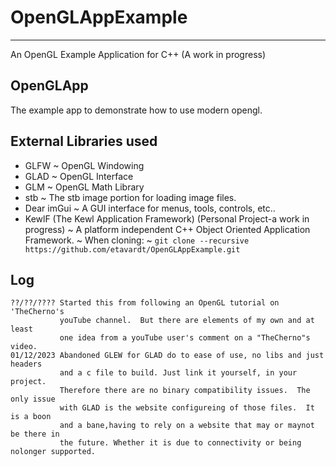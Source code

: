 # OpenGLAppExample
---
An OpenGL Example Application for C++ (A work in progress)

## OpenGLApp
The example app to demonstrate how to use modern opengl.

## External Libraries used
- GLFW
    ~ OpenGL Windowing
- GLAD
    ~ OpenGL Interface
- GLM
    ~ OpenGL Math Library
- stb
    ~ The stb image portion for loading image files.
- Dear imGui
    ~ A GUI interface for menus, tools, controls, etc..
- KewlF (The Kewl Application Framework) (Personal Project-a work in progress)
    ~ A platform independent C++ Object Oriented Application Framework.
    ~ When cloning:
        ~ `git clone --recursive https://github.com/etavardt/OpenGLAppExample.git`

## Log
    ??/??/???? Started this from following an OpenGL tutorial on 'TheCherno's
               youTube channel.  But there are elements of my own and at least 
               one idea from a youTube user's comment on a "TheCherno"s video.
    01/12/2023 Abandoned GLEW for GLAD do to ease of use, no libs and just headers
               and a c file to build. Just link it yourself, in your project.
               Therefore there are no binary compatibility issues.  The only issue
               with GLAD is the website configureing of those files.  It is a boon 
               and a bane,having to rely on a website that may or maynot be there in
               the future. Whether it is due to connectivity or being nolonger supported.
